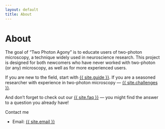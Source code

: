 ```yaml
---
layout: default
title: About
---
```

# About

The goal of “Two Photon Agony” is to educate users of two-photon microscopy, a technique widely used in neuroscience research. This project is designed for both newcomers who have never worked with two-photon (or any) microscopy, as well as for more experienced users.

If you are new to the field, start with <a href="rookie_guide">{{ site.guide }}</a>.
If you are a seasoned researcher with experience in two-photon microscopy — <a href="challenges">{{ site.challenges }}</a>.

And don’t forget to check out our <a href="faq">{{ site.faq }}</a> — you might find the answer to a question you already have!

<p>Contact me</p>
<ul>
    <li>Email: <a href="mailto:{{ site.email }}">{{ site.email }}</a></li>
</ul>
